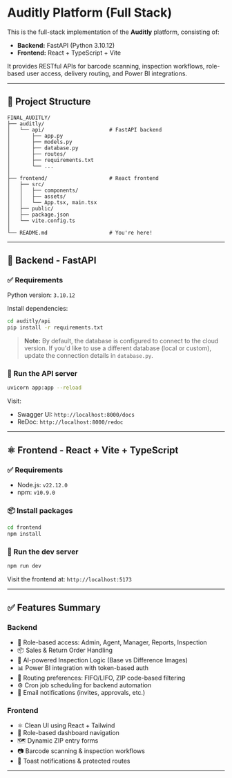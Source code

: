 # Auditly Platform (Full Stack)

This is the full-stack implementation of the **Auditly** platform, consisting of:

- **Backend:** FastAPI (Python 3.10.12)
- **Frontend:** React + TypeScript + Vite

It provides RESTful APIs for barcode scanning, inspection workflows, role-based user access, delivery routing, and Power BI integrations.

---

## 📁 Project Structure

```
FINAL_AUDITLY/
├── auditly/
│   └── api/                     # FastAPI backend
│       ├── app.py
│       ├── models.py
│       ├── database.py
│       ├── routes/
│       ├── requirements.txt
│       └── ...
│
├── frontend/                    # React frontend
│   ├── src/
│   │   ├── components/
│   │   ├── assets/
│   │   └── App.tsx, main.tsx
│   ├── public/
│   ├── package.json
│   └── vite.config.ts
│
└── README.md                    # You're here!
```

---

## 🐍 Backend - FastAPI

### ✅ Requirements

Python version: `3.10.12`

Install dependencies:

```bash
cd auditly/api
pip install -r requirements.txt
```

> **Note:** By default, the database is configured to connect to the cloud version.
> If you'd like to use a different database (local or custom), update the connection details in `database.py`.

### 🚀 Run the API server

```bash
uvicorn app:app --reload
```

Visit:
- Swagger UI: `http://localhost:8000/docs`
- ReDoc: `http://localhost:8000/redoc`

---

## ⚛️ Frontend - React + Vite + TypeScript

### ✅ Requirements

- Node.js: `v22.12.0`
- npm: `v10.9.0`

### 📦 Install packages

```bash
cd frontend
npm install
```

### 🚀 Run the dev server

```bash
npm run dev
```

Visit the frontend at: `http://localhost:5173`

---

## ✅ Features Summary

### Backend
- 🔐 Role-based access: Admin, Agent, Manager, Reports, Inspection
- 📦 Sales & Return Order Handling
- 🧠 AI-powered Inspection Logic (Base vs Difference Images)
- 📊 Power BI integration with token-based auth
- 📌 Routing preferences: FIFO/LIFO, ZIP code-based filtering
- ⚙️ Cron job scheduling for backend automation
- 📨 Email notifications (invites, approvals, etc.)

### Frontend
- ⚛️ Clean UI using React + Tailwind
- 🧭 Role-based dashboard navigation
- 🗺️ Dynamic ZIP entry forms
- 📷 Barcode scanning & inspection workflows
- 🔔 Toast notifications & protected routes

---